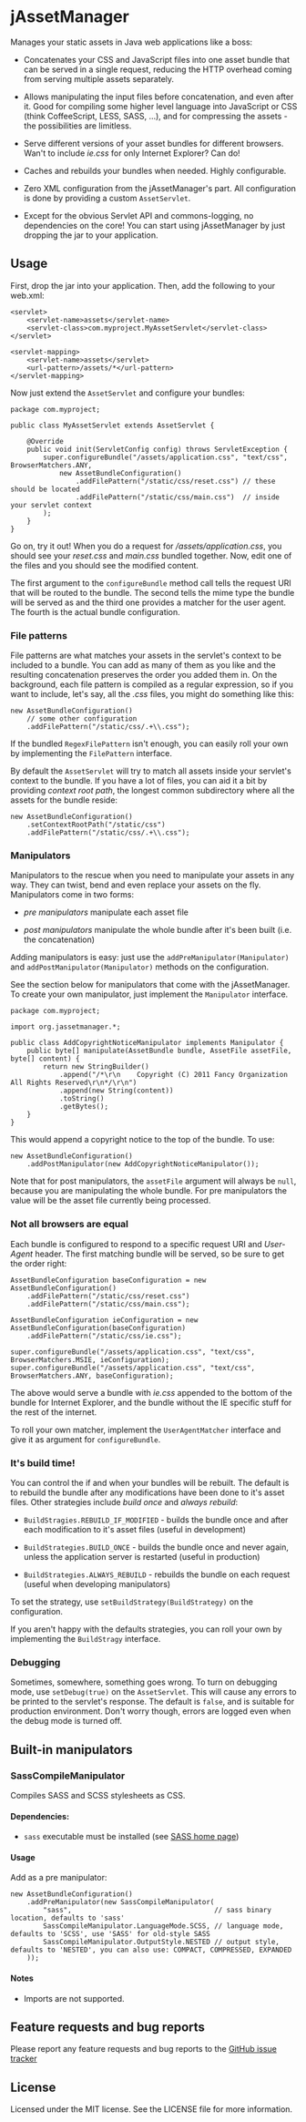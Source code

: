 # jAssetManager

Manages your static assets in Java web applications like a boss:

* Concatenates your CSS and JavaScript files into one asset bundle
  that can be served in a single request, reducing the HTTP overhead
  coming from serving multiple assets separately.

* Allows manipulating the input files before concatenation, and
  even after it. Good for compiling some higher level language into
  JavaScript or CSS (think CoffeeScript, LESS, SASS, ...), and for compressing
  the assets - the possibilities are limitless.

* Serve different versions of your asset bundles for different
  browsers. Wan't to include _ie.css_ for only Internet Explorer?
  Can do!

* Caches and rebuilds your bundles when needed. Highly configurable.

* Zero XML configuration from the jAssetManager's part. All configuration
  is done by providing a custom `AssetServlet`.

* Except for the obvious Servlet API and commons-logging, no dependencies on
  the core! You can start using jAssetManager by just dropping the jar to your
  application.

## Usage

First, drop the jar into your application. Then, add the following to your web.xml:

	<servlet>
		<servlet-name>assets</servlet-name>
		<servlet-class>com.myproject.MyAssetServlet</servlet-class>
	</servlet>
			
	<servlet-mapping>
		<servlet-name>assets</servlet>
		<url-pattern>/assets/*</url-pattern>
	</servlet-mapping>
	
Now just extend the `AssetServlet` and configure your bundles:

	package com.myproject;
	
	public class MyAssetServlet extends AssetServlet {
		
		@Override
		public void init(ServletConfig config) throws ServletException {
			super.configureBundle("/assets/application.css", "text/css", BrowserMatchers.ANY,
				new AssetBundleConfiguration()
					.addFilePattern("/static/css/reset.css") // these should be located
					.addFilePattern("/static/css/main.css")  // inside your servlet context
			);
		}
	}
	
Go on, try it out! When you do a request for _/assets/application.css_, you
should see your _reset.css_ and _main.css_ bundled together. Now, edit one of
the files and you should see the modified content.

The first argument to the `configureBundle` method call tells the request
URI that will be routed to the bundle. The second tells the mime type the
bundle will be served as and the third one provides a matcher for the
user agent. The fourth is the actual bundle configuration.

### File patterns

File patterns are what matches your assets in the servlet's context to be
included to a bundle. You can add as many of them as you like and the resulting
concatenation preserves the order you added them in. On the
background, each file pattern is compiled as a regular expression, so if you
want to include, let's say, all the _.css_ files, you might do something like
this:

	new AssetBundleConfiguration()
		// some other configuration
		.addFilePattern("/static/css/.+\\.css");
		
If the bundled `RegexFilePattern` isn't enough, you can easily roll your own by implementing
the `FilePattern` interface.

By default the `AssetServlet` will try to match all assets inside your servlet's context to
the bundle. If you have a lot of files, you can aid it a bit by providing _context root path_,
the longest common subdirectory where all the assets for the bundle reside:

	new AssetBundleConfiguration()
		.setContextRootPath("/static/css")
		.addFilePattern("/static/css/.+\\.css");

### Manipulators

Manipulators to the rescue when you need to manipulate your assets in any way. They can twist,
bend and even replace your assets on the fly. Manipulators come in two forms:

* _pre manipulators_ manipulate each asset file

* _post manipulators_ manipulate the whole bundle after it's been built
  (i.e. the concatenation)

Adding manipulators is easy: just use the `addPreManipulator(Manipulator)`
and `addPostManipulator(Manipulator)` methods on the configuration.

See the section below for manipulators that come with the jAssetManager. To create
your own manipulator, just implement the `Manipulator` interface.

	package com.myproject;
	
	import org.jassetmanager.*;
	
	public class AddCopyrightNoticeManipulator implements Manipulator {
		public byte[] manipulate(AssetBundle bundle, AssetFile assetFile, byte[] content) {
			return new StringBuilder()
				.append("/*\r\n    Copyright (C) 2011 Fancy Organization All Rights Reserved\r\n*/\r\n")
				.append(new String(content))
				.toString()
				.getBytes();
		}
	}

This would append a copyright notice to the top of the bundle. To use:

	new AssetBundleConfiguration()
		.addPostManipulator(new AddCopyrightNoticeManipulator());

Note that for post manipulators, the `assetFile` argument will always be 
`null`, because you are manipulating the whole bundle. For pre manipulators
the value will be the asset file currently being processed.

### Not all browsers are equal

Each bundle is configured to respond to a specific request URI and _User-Agent_ header.
The first matching bundle will be served, so be sure to get the order right:

	AssetBundleConfiguration baseConfiguration = new AssetBundleConfiguration()
		.addFilePattern("/static/css/reset.css")
		.addFilePattern("/static/css/main.css");
		
	AssetBundleConfiguration ieConfiguration = new AssetBundleConfiguration(baseConfiguration)
		.addFilePattern("/static/css/ie.css");
		
	super.configureBundle("/assets/application.css", "text/css", BrowserMatchers.MSIE, ieConfiguration);
	super.configureBundle("/assets/application.css", "text/css", BrowserMatchers.ANY, baseConfiguration);

The above would serve a bundle with _ie.css_ appended to the bottom of the
bundle for Internet Explorer, and the bundle without the IE specific stuff
for the rest of the internet.

To roll your own matcher, implement the `UserAgentMatcher` interface and give
it as argument for `configureBundle`.

### It's build time!

You can control the if and when your bundles will be rebuilt. The default is to
rebuild the bundle after any modifications have been done to it's asset
files. Other strategies include _build once_ and _always rebuild_:

* `BuildStragies.REBUILD_IF_MODIFIED` - builds the bundle once and after each
  modification to it's asset files (useful in development)

* `BuildStrategies.BUILD_ONCE` - builds the bundle once and never again, unless
  the application server is restarted (useful in production)

* `BuildStrategies.ALWAYS_REBUILD` - rebuilds the bundle on each request
  (useful when developing manipulators)

To set the strategy, use `setBuildStrategy(BuildStrategy)` on the
configuration.

If you aren't happy with the defaults strategies, you can roll your own by
implementing the `BuildStragy` interface.

### Debugging

Sometimes, somewhere, something goes wrong. To turn on debugging mode, use
`setDebug(true)` on the `AssetServlet`. This will cause any errors to
be printed to the servlet's response. The default is `false`, and is
suitable for production environment. Don't worry though, errors are
logged even when the debug mode is turned off.

## Built-in manipulators

### SassCompileManipulator

Compiles SASS and SCSS stylesheets as CSS.

#### Dependencies:

* `sass` executable must be installed (see [SASS home page](http://www.sass-lang.com))

#### Usage

Add as a pre manipulator:

	new AssetBundleConfiguration()
		.addPreManipulator(new SassCompileManipulator(
			"sass", 								  // sass binary location, defaults to 'sass'
			SassCompileManipulator.LanguageMode.SCSS, // language mode, defaults to 'SCSS', use 'SASS' for old-style SASS 
			SassCompileManipulator.OutputStyle.NESTED // output style, defaults to 'NESTED', you can also use: COMPACT, COMPRESSED, EXPANDED
		));

#### Notes

* Imports are not supported.

## Feature requests and bug reports

Please report any feature requests and bug reports to the
[GitHub issue tracker](http://github.com/mnylen/jassetmanager/issues)

## License

Licensed under the MIT license. See the LICENSE file for more information.